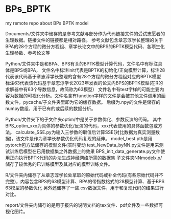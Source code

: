 # BPs_BPTK
my remote repo about BPs BPTK model

Documents/文件夹中储存的是参考文献与部分作为代码链接文件的受试志愿者的生理数据。链接文件的链接都是相对路径。
参考文献包含章志淳学长整理的关于BPA的28个方程的微分方程组、章学长论文中的BPS的BPTK模型代码、各项生化生理参数、参考论文等

Python/文件夹中是和BPA、BPS有关的BPTK模型计算代码，文件名中有标注具体是BPS或BPA，
文件名中标注init代表是BPTK的初始化/正向模型计算，标注28代表该代码基于章志淳学长整理的含有28个方程的微分方程组对应的BPTK模型
标注63代表该代码基于章志淳学长2023年发表的论文内BPS的BPTK模型(在R的求解器中有63个导数信息，故简称为63模型）
文件名中有test字样的可能主要内容为数据的可视化分析。文件名含有function字样的文件是会被其他文件调用的函数文件，pycache/子文件夹里即为它的缓存数据。
后缀为.npy的文件是储存的numpy数组，用于已有的或后续的数据分析。

Python/文件夹下的子文件夹optim/中是关于参数优化、参数反演的代码。
其中BPS_optim_xxx为具体的参数优化/反演的代码，xxx代表使用的具体函数包或方法。
calculate_SSE.py为输入三参数的取值后计算SSE(对比数据为真实测量数据)，该文件是作为章学长参数优化代码复现的延伸。
model_best.pth是用pytorch包方法储存的模型文件(实时变动
test_NewData_byNN.py文件是用来测试训练后模型在已用数据集之外数据上的效果
BPS_init_data_generate.py文件使用正向执行BPTK代码的办法生成神经网络所需的数据集
子文件夹NNmodelx.x/储存了较优秀的已训练模型及其对应的模型训练文件。

R/文件夹内储存了从章志淳学长处拿取的原始代码或补全代码(有些原始代码并不完整)，内容包含BPS的63模型计算、BPA的带指数格式的28模型计算、基于BPS 63模型的参数优化
另外还储存了一些.csv数据文件，用于和复现代码的结果进行对比。

report/文件夹内储存的是用于报告的说明文档的tex文件、pdf文件及一些数据可视化图片。


